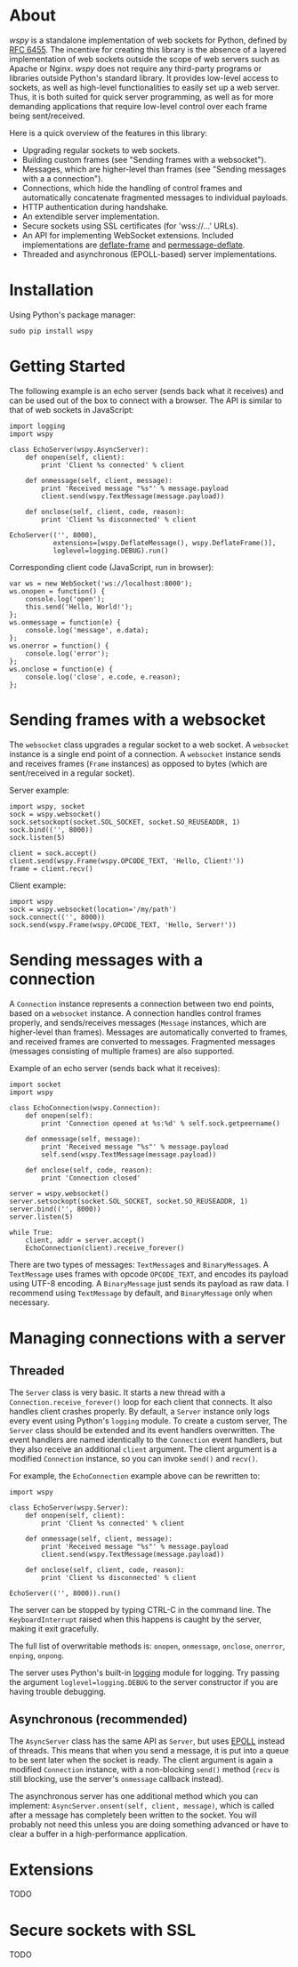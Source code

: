About
=====

*wspy* is a standalone implementation of web sockets for Python, defined by
[RFC 6455](http://tools.ietf.org/html/rfc6455). The incentive for creating this
library is the absence of a layered implementation of web sockets outside the
scope of web servers such as Apache or Nginx. *wspy* does not require any
third-party programs or libraries outside Python's standard library. It
provides low-level access to sockets, as well as high-level functionalities to
easily set up a web server. Thus, it is both suited for quick server
programming, as well as for more demanding applications that require low-level
control over each frame being sent/received.

Here is a quick overview of the features in this library:
- Upgrading regular sockets to web sockets.
- Building custom frames (see "Sending frames with a websocket").
- Messages, which are higher-level than frames (see "Sending messages with a a
  connection").
- Connections, which hide the handling of control frames and automatically
  concatenate fragmented messages to individual payloads.
- HTTP authentication during handshake.
- An extendible server implementation.
- Secure sockets using SSL certificates (for 'wss://...' URLs).
- An API for implementing WebSocket extensions. Included implementations are
  [deflate-frame](http://tools.ietf.org/html/draft-tyoshino-hybi-websocket-perframe-deflate-06)
  and
  [permessage-deflate](http://tools.ietf.org/html/draft-ietf-hybi-permessage-compression-17).
- Threaded and asynchronous (EPOLL-based) server implementations.


Installation
============

Using Python's package manager:

    sudo pip install wspy


Getting Started
===============

The following example is an echo server (sends back what it receives) and can
be used out of the box to connect with a browser. The API is similar to that of
web sockets in JavaScript:

    import logging
    import wspy

    class EchoServer(wspy.AsyncServer):
        def onopen(self, client):
            print 'Client %s connected' % client

        def onmessage(self, client, message):
            print 'Received message "%s"' % message.payload
            client.send(wspy.TextMessage(message.payload))

        def onclose(self, client, code, reason):
            print 'Client %s disconnected' % client

    EchoServer(('', 8000),
               extensions=[wspy.DeflateMessage(), wspy.DeflateFrame()],
               loglevel=logging.DEBUG).run()

Corresponding client code (JavaScript, run in browser):

    var ws = new WebSocket('ws://localhost:8000');
    ws.onopen = function() {
        console.log('open');
        this.send('Hello, World!');
    };
    ws.onmessage = function(e) {
        console.log('message', e.data);
    };
    ws.onerror = function() {
        console.log('error');
    };
    ws.onclose = function(e) {
        console.log('close', e.code, e.reason);
    };


Sending frames with a websocket
===============================

The `websocket` class upgrades a regular socket to a web socket. A
`websocket` instance is a single end point of a connection. A `websocket`
instance sends and receives frames (`Frame` instances) as opposed to bytes
(which are sent/received in a regular socket).

Server example:

    import wspy, socket
    sock = wspy.websocket()
    sock.setsockopt(socket.SOL_SOCKET, socket.SO_REUSEADDR, 1)
    sock.bind(('', 8000))
    sock.listen(5)

    client = sock.accept()
    client.send(wspy.Frame(wspy.OPCODE_TEXT, 'Hello, Client!'))
    frame = client.recv()

Client example:

    import wspy
    sock = wspy.websocket(location='/my/path')
    sock.connect(('', 8000))
    sock.send(wspy.Frame(wspy.OPCODE_TEXT, 'Hello, Server!'))


Sending messages with a connection
==================================

A `Connection` instance represents a connection between two end points, based
on a `websocket` instance. A connection handles control frames properly, and
sends/receives messages (`Message` instances, which are higher-level than
frames). Messages are automatically converted to frames, and received frames
are converted to messages. Fragmented messages (messages consisting of
multiple frames) are also supported.

Example of an echo server (sends back what it receives):

    import socket
    import wspy

    class EchoConnection(wspy.Connection):
        def onopen(self):
            print 'Connection opened at %s:%d' % self.sock.getpeername()

        def onmessage(self, message):
            print 'Received message "%s"' % message.payload
            self.send(wspy.TextMessage(message.payload))

        def onclose(self, code, reason):
            print 'Connection closed'

    server = wspy.websocket()
    server.setsockopt(socket.SOL_SOCKET, socket.SO_REUSEADDR, 1)
    server.bind(('', 8000))
    server.listen(5)

    while True:
        client, addr = server.accept()
        EchoConnection(client).receive_forever()

There are two types of messages: `TextMessage`s and `BinaryMessage`s. A
`TextMessage` uses frames with opcode `OPCODE_TEXT`, and encodes its payload
using UTF-8 encoding. A `BinaryMessage` just sends its payload as raw data.
I recommend using `TextMessage` by default, and `BinaryMessage` only when
necessary.


Managing connections with a server
==================================

Threaded
--------

The `Server` class is very basic. It starts a new thread with a
`Connection.receive_forever()` loop for each client that connects. It also
handles client crashes properly. By default, a `Server` instance only logs
every event using Python's `logging` module. To create a custom server, The
`Server` class should be extended and its event handlers overwritten. The event
handlers are named identically to the `Connection` event handlers, but they
also receive an additional `client` argument. The client argument is a modified
`Connection` instance, so you can invoke `send()` and `recv()`.

For example, the `EchoConnection` example above can be rewritten to:

    import wspy

    class EchoServer(wspy.Server):
        def onopen(self, client):
            print 'Client %s connected' % client

        def onmessage(self, client, message):
            print 'Received message "%s"' % message.payload
            client.send(wspy.TextMessage(message.payload))

        def onclose(self, client, code, reason):
            print 'Client %s disconnected' % client

    EchoServer(('', 8000)).run()

The server can be stopped by typing CTRL-C in the command line. The
`KeyboardInterrupt` raised when this happens is caught by the server, making it
exit gracefully.

The full list of overwritable methods is: `onopen`, `onmessage`, `onclose`,
`onerror`, `onping`, `onpong`.

The server uses Python's built-in
[logging](https://docs.python.org/2/library/logging.html) module for logging.
Try passing the argument `loglevel=logging.DEBUG` to the server constructor if
you are having trouble debugging.

Asynchronous (recommended)
--------------------------

The `AsyncServer` class has the same API as `Server`, but uses
[EPOLL](https://docs.python.org/2/library/select.html#epoll-objects) instead of
threads. This means that when you send a message, it is put into a queue to be
sent later when the socket is ready. The client argument is again a modified
`Connection` instance, with a non-blocking `send()` method (`recv` is still
blocking, use the server's `onmessage` callback instead).

The asynchronous server has one additional method which you can implement:
`AsyncServer.onsent(self, client, message)`, which is called after a message
has completely been written to the socket. You will probably not need this
unless you are doing something advanced or have to clear a buffer in a
high-performance application.


Extensions
==========

TODO


Secure sockets with SSL
=======================

TODO
